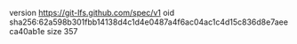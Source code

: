 version https://git-lfs.github.com/spec/v1
oid sha256:62a598b301fbb14138d4c1d4e0487a4f6ac04ac1c4d15c836d8e7aeeca40ab1e
size 357
